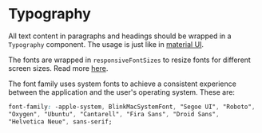 # Typography
All text content in paragraphs and headings should be wrapped in a `Typography` component. The usage is just like in [material UI](https://material-ui.com/api/typography/).

The fonts are wrapped in `responsiveFontSizes` to resize fonts for different screen sizes. Read more [here](https://material-ui.com/customization/theming/#responsivefontsizes-theme-options-theme). 

The font family uses system fonts to achieve a consistent experience between the application and the user's operating system. These are: 
~~~css
font-family: -apple-system, BlinkMacSystemFont, "Segoe UI", "Roboto", 
"Oxygen", "Ubuntu", "Cantarell", "Fira Sans", "Droid Sans", 
"Helvetica Neue", sans-serif;
~~~